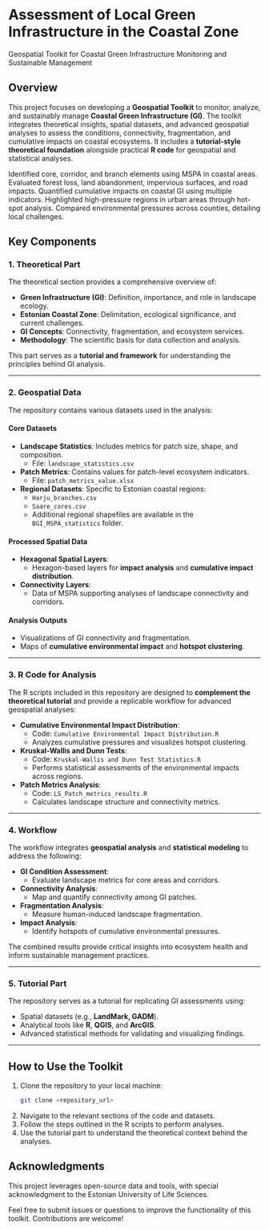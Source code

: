 # Assessment of Local Green Infrastructure in the Coastal Zone
Geospatial Toolkit for Coastal Green Infrastructure Monitoring and Sustainable Management 

## Overview

This project focuses on developing a **Geospatial Toolkit** to monitor, analyze, and sustainably manage **Coastal Green Infrastructure (GI)**. The toolkit integrates theoretical insights, spatial datasets, and advanced geospatial analyses to assess the conditions, connectivity, fragmentation, and cumulative impacts on coastal ecosystems. It includes a **tutorial-style theoretical foundation** alongside practical **R code** for geospatial and statistical analyses.

Identified core, corridor, and branch elements using MSPA in coastal areas.
Evaluated forest loss, land abandonment, impervious surfaces, and road impacts.
Quantified cumulative impacts on coastal GI using multiple indicators.
Highlighted high-pressure regions in urban areas through hot-spot analysis.
Compared environmental pressures across counties, detailing local challenges.


## Key Components

### 1. Theoretical Part
The theoretical section provides a comprehensive overview of:
- **Green Infrastructure (GI)**: Definition, importance, and role in landscape ecology.
- **Estonian Coastal Zone**: Delimitation, ecological significance, and current challenges.
- **GI Concepts**: Connectivity, fragmentation, and ecosystem services.
- **Methodology**: The scientific basis for data collection and analysis.

This part serves as a **tutorial and framework** for understanding the principles behind GI analysis.

---

### 2. Geospatial Data

The repository contains various datasets used in the analysis:

#### Core Datasets
- **Landscape Statistics**: Includes metrics for patch size, shape, and composition.
  - File: `landscape_statistics.csv`
- **Patch Metrics**: Contains values for patch-level ecosystem indicators.
  - File: `patch_metrics_value.xlsx`
- **Regional Datasets**: Specific to Estonian coastal regions:
  - `Harju_branches.csv`
  - `Saare_cores.csv`
  - Additional regional shapefiles are available in the `BGI_MSPA_statistics` folder.

#### Processed Spatial Data
- **Hexagonal Spatial Layers**:
  - Hexagon-based layers for **impact analysis** and **cumulative impact distribution**.
- **Connectivity Layers**:
  - Data of MSPA supporting analyses of landscape connectivity and corridors.

#### Analysis Outputs
- Visualizations of GI connectivity and fragmentation.
- Maps of **cumulative environmental impact** and **hotspot clustering**.

---

### 3. R Code for Analysis

The R scripts included in this repository are designed to **complement the theoretical tutorial** and provide a replicable workflow for advanced geospatial analyses:

- **Cumulative Environmental Impact Distribution**:
  - Code: `Cumulative Environmental Impact Distribution.R`
  - Analyzes cumulative pressures and visualizes hotspot clustering.
- **Kruskal-Wallis and Dunn Tests**:
  - Code: `Kruskal-Wallis and Dunn Test Statistics.R`
  - Performs statistical assessments of the environmental impacts across regions.
- **Patch Metrics Analysis**:
  - Code: `LS_Patch_metrics_results.R`
  - Calculates landscape structure and connectivity metrics.

---

### 4. Workflow

The workflow integrates **geospatial analysis** and **statistical modeling** to address the following:
- **GI Condition Assessment**:
  - Evaluate landscape metrics for core areas and corridors.
- **Connectivity Analysis**:
  - Map and quantify connectivity among GI patches.
- **Fragmentation Analysis**:
  - Measure human-induced landscape fragmentation.
- **Impact Analysis**:
  - Identify hotspots of cumulative environmental pressures.

The combined results provide critical insights into ecosystem health and inform sustainable management practices.

---

### 5. Tutorial Part

The repository serves as a tutorial for replicating GI assessments using:
- Spatial datasets (e.g., **LandMark, GADM**).
- Analytical tools like **R**, **QGIS**, and **ArcGIS**.
- Advanced statistical methods for validating and visualizing findings.

---

## How to Use the Toolkit

1. Clone the repository to your local machine:
   ```bash
   git clone <repository_url>
2. Navigate to the relevant sections of the code and datasets.
3. Follow the steps outlined in the R scripts to perform analyses.
4. Use the tutorial part to understand the theoretical context behind the analyses.
   
## Acknowledgments

This project leverages open-source data and tools, with special acknowledgment to the Estonian University of Life Sciences.

Feel free to submit issues or questions to improve the functionality of this toolkit. Contributions are welcome!





